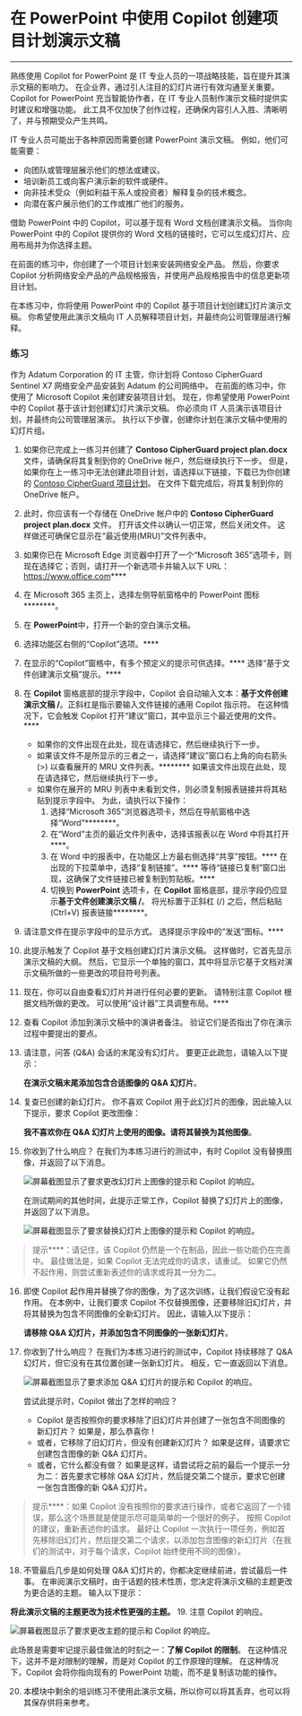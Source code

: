 
# 在 PowerPoint 中使用 Copilot 创建项目计划演示文稿
---
熟练使用 Copilot for PowerPoint 是 IT 专业人员的一项战略技能，旨在提升其演示文稿的影响力。 在企业界，通过引人注目的幻灯片进行有效沟通至关重要。 Copilot for PowerPoint 充当智能协作者，在 IT 专业人员制作演示文稿时提供实时建议和增强功能。 此工具不仅加快了创作过程，还确保内容引人入胜、清晰明了，并与预期受众产生共鸣。

IT 专业人员可能出于各种原因而需要创建 PowerPoint 演示文稿。 例如，他们可能需要：

 -  向团队或管理层展示他们的想法或建议。
 -  培训新员工或向客户演示新的软件或硬件。
 -  向非技术受众（例如利益干系人或投资者）解释复杂的技术概念。
 -  向潜在客户展示他们的工作或推广他们的服务。

借助 PowerPoint 中的 Copilot，可以基于现有 Word 文档创建演示文稿。 当你向 PowerPoint 中的 Copilot 提供你的 Word 文档的链接时，它可以生成幻灯片、应用布局并为你选择主题。

在前面的练习中，你创建了一个项目计划来安装网络安全产品。 然后，你要求 Copilot 分析网络安全产品的产品规格报告，并使用产品规格报告中的信息更新项目计划。

在本练习中，你将使用 PowerPoint 中的 Copilot 基于项目计划创建幻灯片演示文稿。 你希望使用此演示文稿向 IT 人员解释项目计划，并最终向公司管理层进行解释。

### 练习

作为 Adatum Corporation 的 IT 主管，你计划将 Contoso CipherGuard Sentinel X7 网络安全产品安装到 Adatum 的公司网络中。 在前面的练习中，你使用了 Microsoft Copilot 来创建安装项目计划。 现在，你希望使用 PowerPoint 中的 Copilot 基于该计划创建幻灯片演示文稿。 你必须向 IT 人员演示该项目计划，并最终向公司管理层演示。 执行以下步骤，创建你计划在演示文稿中使用的幻灯片组。

1.  如果你已完成上一练习并创建了 **Contoso CipherGuard project plan.docx** 文件，请确保将其复制到你的 OneDrive 帐户，然后继续执行下一步。 但是，如果你在上一练习中无法创建此项目计划，请选择以下链接，下载已为你创建的 [Contoso CipherGuard 项目计划](https://go.microsoft.com/fwlink/?linkid=2268924)。 在文件下载完成后，将其复制到你的 OneDrive 帐户。
2.  此时，你应该有一个存储在 OneDrive 帐户中的 **Contoso CipherGuard project plan.docx** 文件。 打开该文件以确认一切正常，然后关闭文件。 这样做还可确保它显示在“最近使用(MRU)”文件列表中。
3.  如果你已在 Microsoft Edge 浏览器中打开了一个“Microsoft 365”选项卡，则现在选择它；否则，请打开一个新选项卡并输入以下 URL：https://www.office.com****
4.  在 Microsoft 365 主页上，选择左侧导航窗格中的 PowerPoint 图标********。
5.  在 **PowerPoint**中，打开一个新的空白演示文稿。
6.  选择功能区右侧的“Copilot”选项。****
7.  在显示的“Copilot”窗格中，有多个预定义的提示可供选择。**** 选择“基于文件创建演示文稿”提示。****
8.  在 **Copilot** 窗格底部的提示字段中，Copilot 会自动输入文本：**基于文件创建演示文稿 /**。正斜杠是指示要输入文件链接的通用 Copilot 指示符。 在这种情况下，它会触发 Copilot 打开“建议”窗口，其中显示三个最近使用的文件。****
     -  如果你的文件出现在此处，现在请选择它，然后继续执行下一步。
     -  如果该文件不是所显示的三者之一，请选择“建议”窗口右上角的向右箭头 (&gt;) 以查看展开的 MRU 文件列表。******** 如果该文件出现在此处，现在请选择它，然后继续执行下一步。
     -  如果你在展开的 MRU 列表中未看到文件，则必须复制报表链接并将其粘贴到提示字段中。 为此，请执行以下操作：
        1.  选择“Microsoft 365”浏览器选项卡，然后在导航窗格中选择“Word”********。
        2.  在“Word”主页的最近文件列表中，选择该报表以在 Word 中将其打开****。
        3.  在 Word 中的报表中，在功能区上方最右侧选择“共享”按钮。**** 在出现的下拉菜单中，选择“复制链接”。**** 等待“链接已复制”窗口出现，这确保了文件链接已被复制到剪贴板。****
        4.  切换到 **PowerPoint** 选项卡，在 **Copilot** 窗格底部，提示字段仍应显示**基于文件创建演示文稿 /**。 将光标置于正斜杠 (/) 之后，然后粘贴 (Ctrl+V) 报表链接********。
9.  请注意文件在提示字段中的显示方式。 选择提示字段中的“发送”图标。****
10. 此提示触发了 Copilot 基于文档创建幻灯片演示文稿。 这样做时，它首先显示演示文稿的大纲。 然后，它显示一个单独的窗口，其中将显示它基于文档对演示文稿所做的一些更改的项目符号列表。
11. 现在，你可以自由查看幻灯片并进行任何必要的更新。 请特别注意 Copilot 根据文档所做的更改。 可以使用“设计器”工具调整布局。****
12. 查看 Copilot 添加到演示文稿中的演讲者备注。 验证它们是否指出了你在演示过程中要提出的要点。
13. 请注意，问答 (Q&A) 会话的末尾没有幻灯片。 要更正此疏忽，请输入以下提示：
    
    **在演示文稿末尾添加包含合适图像的 Q&A 幻灯片**。
14. 复查已创建的新幻灯片。 你不喜欢 Copilot 用于此幻灯片的图像，因此输入以下提示，要求 Copilot 更改图像：
    
    **我不喜欢你在 Q&A 幻灯片上使用的图像。请将其替换为其他图像**。
15. 你收到了什么响应？ 在我们为本练习进行的测试中，有时 Copilot 没有替换图像，并返回了以下消息。
    
      ![屏幕截图显示了要求更改幻灯片上图像的提示和 Copilot 的响应。](../media/copilot-powerpoint-replace-message-1-030c583b.png) 
         
      在测试期间的其他时间，此提示正常工作，Copilot 替换了幻灯片上的图像，并返回了以下消息。
         
      ![屏幕截图显示了要求替换幻灯片上图像的提示和 Copilot 的响应。](../media/copilot-powerpoint-replace-message-2-aa694058.png)

 > 提示****：请记住，该 Copilot 仍然是一个在制品，因此一些功能仍在完善中。 最佳做法是，如果 Copilot 无法完成你的请求，请重试。 如果它仍然不起作用，则尝试重新表述你的请求或将其一分为二。

16. 即使 Copilot 起作用并替换了你的图像，为了这次训练，让我们假设它没有起作用。 在本例中，让我们要求 Copilot 不仅替换图像，还要移除旧幻灯片，并将其替换为包含不同图像的全新幻灯片。 因此，请输入以下提示：
    
    **请移除 Q&A 幻灯片，并添加包含不同图像的一张新幻灯片**。
17. 你收到了什么响应？ 在我们为本练习进行的测试中，Copilot 持续移除了 Q&A 幻灯片，但它没有在其位置创建一张新幻灯片。 相反，它一直返回以下消息。
    
      ![屏幕截图显示了要求添加 Q&A 幻灯片的提示和 Copilot 的响应。](../media/copilot-powerpoint-error-message-b164a414.png)
    
    
      尝试此提示时，Copilot 做出了怎样的响应？
      
      -  Copilot 是否按照你的要求移除了旧幻灯片并创建了一张包含不同图像的新幻灯片？ 如果是，那么恭喜你！
      -  或者，它移除了旧幻灯片，但没有创建新幻灯片？ 如果是这样，请要求它创建包含图像的新 Q&A 幻灯片。
      -  或者，它什么都没有做？ 如果是这样，请尝试将之前的最后一个提示一分为二：首先要求它移除 Q&A 幻灯片，然后提交第二个提示，要求它创建一张包含图像的新 Q&A 幻灯片。
    
 > 提示****：如果 Copilot 没有按照你的要求进行操作，或者它返回了一个错误，那么这个场景就是使提示尽可能简单的一个很好的例子。 按照 Copilot 的建议，重新表述你的请求。 最好让 Copilot 一次执行一项任务，例如首先移除旧幻灯片，然后提交第二个请求，以添加包含图像的新幻灯片（在我们的测试中，对于每个请求，Copilot 始终使用不同的图像）。
18. 不管最后几步是如何处理 Q&A 幻灯片的，你都决定继续前进，尝试最后一件事。 在审阅演示文稿时，由于话题的技术性质，您决定将演示文稿的主题更改为更合适的主题。 输入以下提示：
    
 **将此演示文稿的主题更改为技术性更强的主题。**
19. 注意 Copilot 的响应。
    
   ![屏幕截图显示了要求更改主题的提示和 Copilot 的响应。](../media/copilot-powerpoint-design-message-9de87575.png)
    
    
此场景是需要牢记提示最佳做法的时刻之一：**了解 Copilot 的限制**。 在这种情况下，这并不是对限制的理解，而是对 Copilot 的工作原理的理解。 在这种情况下，Copilot 会将你指向现有的 PowerPoint 功能，而不是复制该功能的操作。

20. 本模块中剩余的培训练习不使用此演示文稿，所以你可以将其丢弃，也可以将其保存供将来参考。
